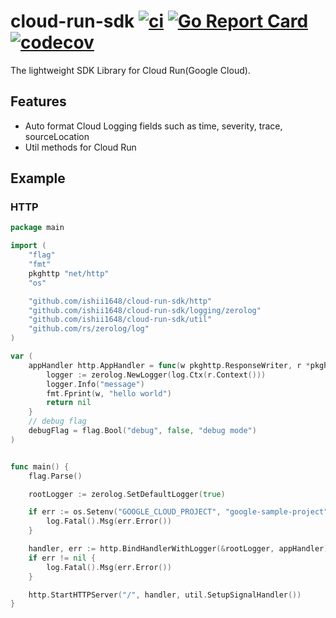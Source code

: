 # cloud-run-sdk [![ci](https://github.com/ishii1648/cloud-run-sdk/actions/workflows/ci.yml/badge.svg)](https://github.com/ishii1648/cloud-run-sdk/actions/workflows/ci.yml) [![Go Report Card](https://goreportcard.com/badge/github.com/ishii1648/cloud-run-sdk)](https://goreportcard.com/report/github.com/ishii1648/cloud-run-sdk) [![codecov](https://codecov.io/gh/ishii1648/cloud-run-sdk/branch/main/graph/badge.svg?token=EJC5ZR10DH)](https://codecov.io/gh/ishii1648/cloud-run-sdk)

The lightweight SDK Library for Cloud Run(Google Cloud).

## Features

- Auto format Cloud Logging fields such as time, severity, trace, sourceLocation
- Util methods for Cloud Run

## Example

### HTTP

```go
package main

import (
	"flag"
	"fmt"
	pkghttp "net/http"
	"os"

	"github.com/ishii1648/cloud-run-sdk/http"
	"github.com/ishii1648/cloud-run-sdk/logging/zerolog"
	"github.com/ishii1648/cloud-run-sdk/util"
	"github.com/rs/zerolog/log"
)

var (
	appHandler http.AppHandler = func(w pkghttp.ResponseWriter, r *pkghttp.Request) *http.Error {
		logger := zerolog.NewLogger(log.Ctx(r.Context()))
		logger.Info("message")
		fmt.Fprint(w, "hello world")
		return nil
	}
	// debug flag
	debugFlag = flag.Bool("debug", false, "debug mode")
)


func main() {
	flag.Parse()

	rootLogger := zerolog.SetDefaultLogger(true)

	if err := os.Setenv("GOOGLE_CLOUD_PROJECT", "google-sample-project"); err != nil {
		log.Fatal().Msg(err.Error())
	}

	handler, err := http.BindHandlerWithLogger(&rootLogger, appHandler)
	if err != nil {
		log.Fatal().Msg(err.Error())
	}

	http.StartHTTPServer("/", handler, util.SetupSignalHandler())
}
```

